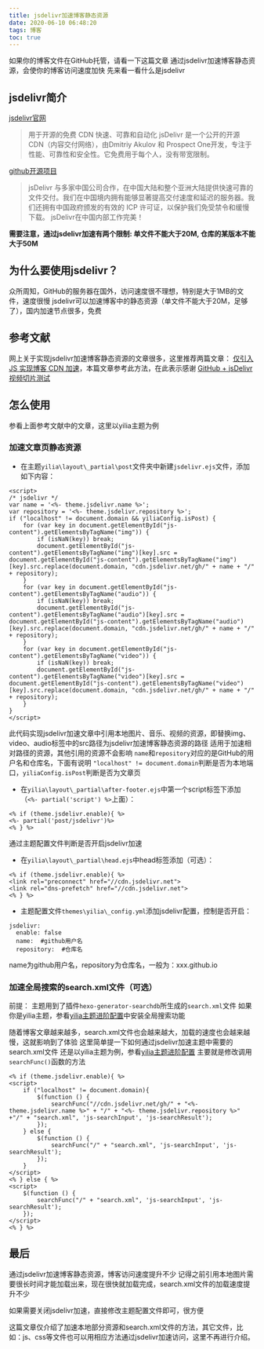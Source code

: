 ```yaml
---
title: jsdelivr加速博客静态资源
date: 2020-06-10 06:48:20
tags: 博客
toc: true
---
```

如果你的博客文件在GitHub托管，请看一下这篇文章
通过jsdelivr加速博客静态资源，会使你的博客访问速度加快
先来看一看什么是jsdelivr<!--more-->
## jsdelivr简介
[jsdelivr官网](https://www.jsdelivr.com/)
>用于开源的免费 CDN
快速、可靠和自动化
jsDelivr 是一个公开的开源 CDN（内容交付网络），由Dmitriy Akulov 和 Prospect One开发，专注于性能、可靠性和安全性。它免费用于每个人，没有带宽限制。

[github开源项目](https://github.com/jsdelivr/jsdelivr)
>jsDelivr 与多家中国公司合作，在中国大陆和整个亚洲大陆提供快速可靠的文件交付。我们在中国境内拥有能够显著提高交付速度和延迟的服务器。我们还拥有中国政府颁发的有效的 ICP 许可证，以保护我们免受禁令和缓慢下载。
jsDelivr在中国内部工作完美！

**需要注意，通过jsdelivr加速有两个限制: 单文件不能大于20M, 仓库的某版本不能大于50M**
## 为什么要使用jsdelivr？
众所周知，GitHub的服务器在国外，访问速度很不理想，特别是大于1MB的文件，速度很慢
jsdelivr可以加速博客中的静态资源（单文件不能大于20M，足够了），国内加速节点很多，免费
## 参考文献
网上关于实现jsdelivr加速博客静态资源的文章很多，这里推荐两篇文章：
[仅引入 JS 实现博客 CDN 加速](https://blog.clouder.im/hexo/jsdelivr_js/)，本篇文章参考此方法，在此表示感谢
[GitHub + jsDelivr视频切片测试](https://m1314.cn/403.html)
## 怎么使用
参看上面参考文献中的文章，这里以yilia主题为例
### 加速文章页静态资源
* 在主题`yilia\layout\_partial\post`文件夹中新建`jsdelivr.ejs`文件，添加如下内容：

```
<script>
/* jsdelivr */
var name = '<%- theme.jsdelivr.name %>';
var repository = '<%- theme.jsdelivr.repository %>';
if ("localhost" != document.domain && yiliaConfig.isPost) {
    for (var key in document.getElementById("js-content").getElementsByTagName("img")) {
        if (isNaN(key)) break;
        document.getElementById("js-content").getElementsByTagName("img")[key].src = document.getElementById("js-content").getElementsByTagName("img")[key].src.replace(document.domain, "cdn.jsdelivr.net/gh/" + name + "/" + repository);
    }
    for (var key in document.getElementById("js-content").getElementsByTagName("audio")) {
        if (isNaN(key)) break;
        document.getElementById("js-content").getElementsByTagName("audio")[key].src = document.getElementById("js-content").getElementsByTagName("audio")[key].src.replace(document.domain, "cdn.jsdelivr.net/gh/" + name + "/" + repository);
    }
    for (var key in document.getElementById("js-content").getElementsByTagName("video")) {
        if (isNaN(key)) break;
        document.getElementById("js-content").getElementsByTagName("video")[key].src = document.getElementById("js-content").getElementsByTagName("video")[key].src.replace(document.domain, "cdn.jsdelivr.net/gh/" + name + "/" + repository);
    }
}
</script>
```
此代码实现jsdelivr加速文章中引用本地图片、音乐、视频的资源，即替换img、video、audio标签中的src路径为jsdelivr加速博客静态资源的路径
适用于加速相对路径的资源，其他引用的资源不会影响
`name`和`repository`对应的是GitHub的用户名和仓库名，下面有说明
`"localhost" != document.domain`判断是否为本地端口，`yiliaConfig.isPost`判断是否为文章页
* 在`yilia\layout\_partial\after-footer.ejs`中第一个script标签下添加（`<%- partial('script') %>`上面）：

```
<% if (theme.jsdelivr.enable){ %>
<%- partial('post/jsdelivr')%>
<% } %>
```
通过主题配置文件判断是否开启jsdelivr加速
* 在`yilia\layout\_partial\head.ejs`中head标签添加（可选）：

```
<% if (theme.jsdelivr.enable){ %>
<link rel="preconnect" href="//cdn.jsdelivr.net">
<link rel="dns-prefetch" href="//cdn.jsdelivr.net">
<% } %>
```
* 主题配置文件`themes\yilia\_config.yml`添加jsdelivr配置，控制是否开启：

```
jsdelivr:
  enable: false
  name:  #github用户名
  repository:  #仓库名
```
name为github用户名，repository为仓库名，一般为：xxx.github.io
### 加速全局搜索的search.xml文件（可选）
前提：
主题用到了插件`hexo-generator-searchdb`所生成的`search.xml`文件
如果你是yilia主题，参看[yilia主题进阶配置](https://akbcd.github.io/2019/10/14/yilia主题进阶配置/)中安装全局搜索功能

随着博客文章越来越多，search.xml文件也会越来越大，加载的速度也会越来越慢，这就影响到了体验
这里简单提一下如何通过jsdelivr加速主题中需要的search.xml文件
还是以yilia主题为例，参看[yilia主题进阶配置](https://akbcd.github.io/2019/10/14/yilia主题进阶配置/)
主要就是修改调用`searchFunc()`函数的方法
```
<% if (theme.jsdelivr.enable){ %>
<script>
    if ("localhost" != document.domain){
        $(function () {
            searchFunc("//cdn.jsdelivr.net/gh/" + "<%- theme.jsdelivr.name %>" + "/" + "<%- theme.jsdelivr.repository %>" +"/" + "search.xml", 'js-searchInput', 'js-searchResult');
        });
    } else {
        $(function () {
            searchFunc("/" + "search.xml", 'js-searchInput', 'js-searchResult');
        });
    }
</script>
<% } else { %>
<script>
    $(function () {
        searchFunc("/" + "search.xml", 'js-searchInput', 'js-searchResult');
    });
</script>
<% } %>
```
## 最后
通过jsdelivr加速博客静态资源，博客访问速度提升不少
记得之前引用本地图片需要很长时间才能加载出来，现在很快就加载完成，search.xml文件的加载速度提升不少

如果需要关闭jsdelivr加速，直接修改主题配置文件即可，很方便

这篇文章仅介绍了加速本地部分资源和search.xml文件的方法，其它文件，比如：js、css等文件也可以用相应方法通过jsdelivr加速访问，这里不再进行介绍。